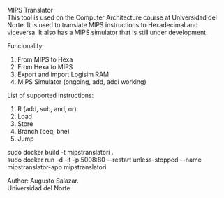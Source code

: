 MIPS Translator   
This tool is used on the Computer Architecture course at Universidad del Norte. It is used to translate MIPS instructions to Hexadecimal and viceversa. It also has a MIPS simulator that is still under development.

Funcionality:
1. From MIPS to Hexa
2. From Hexa to MIPS
3. Export and import Logisim RAM
4. MIPS Simulator (ongoing, add, addi working)

List of supported instructions:
1. R (add, sub, and, or)
2. Load
3. Store
4. Branch (beq, bne)
5. Jump

sudo docker build -t mipstranslatori .   
sudo docker run -d -it -p 5008:80 --restart unless-stopped --name mipstranslator-app mipstranslatori

Author:
Augusto Salazar.   
Universidad del Norte